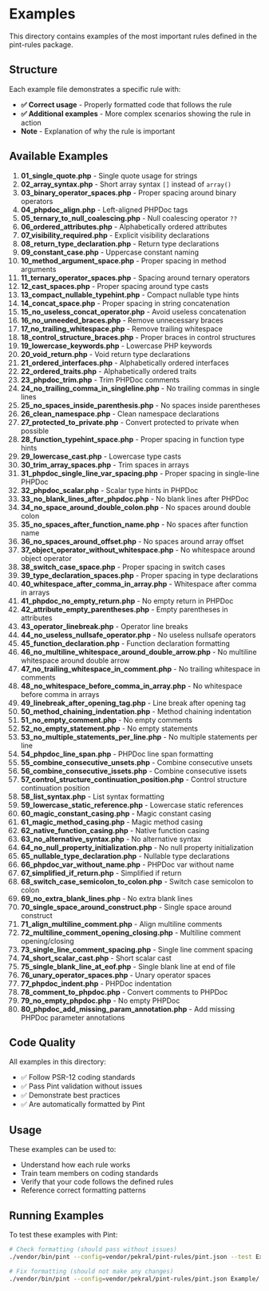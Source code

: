 # Examples

This directory contains examples of the most important rules defined in the pint-rules package.

## Structure

Each example file demonstrates a specific rule with:
- **✅ Correct usage** - Properly formatted code that follows the rule
- **✅ Additional examples** - More complex scenarios showing the rule in action
- **Note** - Explanation of why the rule is important

## Available Examples

1. **01_single_quote.php** - Single quote usage for strings
2. **02_array_syntax.php** - Short array syntax `[]` instead of `array()`
3. **03_binary_operator_spaces.php** - Proper spacing around binary operators
4. **04_phpdoc_align.php** - Left-aligned PHPDoc tags
5. **05_ternary_to_null_coalescing.php** - Null coalescing operator `??`
6. **06_ordered_attributes.php** - Alphabetically ordered attributes
7. **07_visibility_required.php** - Explicit visibility declarations
8. **08_return_type_declaration.php** - Return type declarations
9. **09_constant_case.php** - Uppercase constant naming
10. **10_method_argument_space.php** - Proper spacing in method arguments
11. **11_ternary_operator_spaces.php** - Spacing around ternary operators
12. **12_cast_spaces.php** - Proper spacing around type casts
13. **13_compact_nullable_typehint.php** - Compact nullable type hints
14. **14_concat_space.php** - Proper spacing in string concatenation
15. **15_no_useless_concat_operator.php** - Avoid useless concatenation
16. **16_no_unneeded_braces.php** - Remove unnecessary braces
17. **17_no_trailing_whitespace.php** - Remove trailing whitespace
18. **18_control_structure_braces.php** - Proper braces in control structures
19. **19_lowercase_keywords.php** - Lowercase PHP keywords
20. **20_void_return.php** - Void return type declarations
21. **21_ordered_interfaces.php** - Alphabetically ordered interfaces
22. **22_ordered_traits.php** - Alphabetically ordered traits
23. **23_phpdoc_trim.php** - Trim PHPDoc comments
24. **24_no_trailing_comma_in_singleline.php** - No trailing commas in single lines
25. **25_no_spaces_inside_parenthesis.php** - No spaces inside parentheses
26. **26_clean_namespace.php** - Clean namespace declarations
27. **27_protected_to_private.php** - Convert protected to private when possible
28. **28_function_typehint_space.php** - Proper spacing in function type hints
29. **29_lowercase_cast.php** - Lowercase type casts
30. **30_trim_array_spaces.php** - Trim spaces in arrays
31. **31_phpdoc_single_line_var_spacing.php** - Proper spacing in single-line PHPDoc
32. **32_phpdoc_scalar.php** - Scalar type hints in PHPDoc
33. **33_no_blank_lines_after_phpdoc.php** - No blank lines after PHPDoc
34. **34_no_space_around_double_colon.php** - No spaces around double colon
35. **35_no_spaces_after_function_name.php** - No spaces after function name
36. **36_no_spaces_around_offset.php** - No spaces around array offset
37. **37_object_operator_without_whitespace.php** - No whitespace around object operator
38. **38_switch_case_space.php** - Proper spacing in switch cases
39. **39_type_declaration_spaces.php** - Proper spacing in type declarations
40. **40_whitespace_after_comma_in_array.php** - Whitespace after comma in arrays
41. **41_phpdoc_no_empty_return.php** - No empty return in PHPDoc
42. **42_attribute_empty_parentheses.php** - Empty parentheses in attributes
43. **43_operator_linebreak.php** - Operator line breaks
44. **44_no_useless_nullsafe_operator.php** - No useless nullsafe operators
45. **45_function_declaration.php** - Function declaration formatting
46. **46_no_multiline_whitespace_around_double_arrow.php** - No multiline whitespace around double arrow
47. **47_no_trailing_whitespace_in_comment.php** - No trailing whitespace in comments
48. **48_no_whitespace_before_comma_in_array.php** - No whitespace before comma in arrays
49. **49_linebreak_after_opening_tag.php** - Line break after opening tag
50. **50_method_chaining_indentation.php** - Method chaining indentation
51. **51_no_empty_comment.php** - No empty comments
52. **52_no_empty_statement.php** - No empty statements
53. **53_no_multiple_statements_per_line.php** - No multiple statements per line
54. **54_phpdoc_line_span.php** - PHPDoc line span formatting
55. **55_combine_consecutive_unsets.php** - Combine consecutive unsets
56. **56_combine_consecutive_issets.php** - Combine consecutive issets
57. **57_control_structure_continuation_position.php** - Control structure continuation position
58. **58_list_syntax.php** - List syntax formatting
59. **59_lowercase_static_reference.php** - Lowercase static references
60. **60_magic_constant_casing.php** - Magic constant casing
61. **61_magic_method_casing.php** - Magic method casing
62. **62_native_function_casing.php** - Native function casing
63. **63_no_alternative_syntax.php** - No alternative syntax
64. **64_no_null_property_initialization.php** - No null property initialization
65. **65_nullable_type_declaration.php** - Nullable type declarations
66. **66_phpdoc_var_without_name.php** - PHPDoc var without name
67. **67_simplified_if_return.php** - Simplified if return
68. **68_switch_case_semicolon_to_colon.php** - Switch case semicolon to colon
69. **69_no_extra_blank_lines.php** - No extra blank lines
70. **70_single_space_around_construct.php** - Single space around construct
71. **71_align_multiline_comment.php** - Align multiline comments
72. **72_multiline_comment_opening_closing.php** - Multiline comment opening/closing
73. **73_single_line_comment_spacing.php** - Single line comment spacing
74. **74_short_scalar_cast.php** - Short scalar cast
75. **75_single_blank_line_at_eof.php** - Single blank line at end of file
76. **76_unary_operator_spaces.php** - Unary operator spaces
77. **77_phpdoc_indent.php** - PHPDoc indentation
78. **78_comment_to_phpdoc.php** - Convert comments to PHPDoc
79. **79_no_empty_phpdoc.php** - No empty PHPDoc
80. **80_phpdoc_add_missing_param_annotation.php** - Add missing PHPDoc parameter annotations

## Code Quality

All examples in this directory:
- ✅ Follow PSR-12 coding standards
- ✅ Pass Pint validation without issues
- ✅ Demonstrate best practices
- ✅ Are automatically formatted by Pint

## Usage

These examples can be used to:
- Understand how each rule works
- Train team members on coding standards
- Verify that your code follows the defined rules
- Reference correct formatting patterns

## Running Examples

To test these examples with Pint:

```bash
# Check formatting (should pass without issues)
./vendor/bin/pint --config=vendor/pekral/pint-rules/pint.json --test Example/

# Fix formatting (should not make any changes)
./vendor/bin/pint --config=vendor/pekral/pint-rules/pint.json Example/
```

 